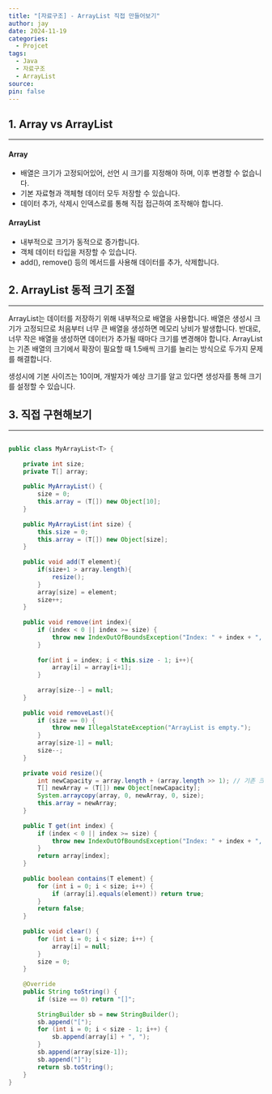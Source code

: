 ```yaml
---
title: "[자료구조] - ArrayList 직접 만들어보기"
author: jay
date: 2024-11-19
categories:
  - Projcet
tags:
  - Java
  - 자료구조
  - ArrayList
source: 
pin: false
---
```

## **1. Array vs ArrayList**
---

#### Array

- 배열은 크기가 고정되어있어, 선언 시 크기를 지정해야 하며, 이후 변경할 수 없습니다.
- 기본 자료형과 객체형 데이터 모두 저장할 수 있습니다.
- 데이터 추가, 삭제시 인덱스로를 통해 직접 접근하여 조작해야 합니다.

#### ArrayList

- 내부적으로 크기가 동적으로 증가합니다.
- 객체 데이터 타입을 저장할 수 있습니다.
- add(), remove() 등의 메서드를 사용해 데이터를 추가, 삭제합니다.


## **2. ArrayList 동적 크기 조절**
---

ArrayList는 데이터를 저장하기 위해 내부적으로 배열을 사용합니다. 배열은 생성시 크기가 고정되므로 처음부터 너무 큰 배열을 생성하면 메모리 낭비가 발생합니다. 반대로, 너무 작은 배열을 생성하면 데이터가 추가될 때마다 크기를 변경해야 합니다. 
ArrayList는 기존 배열의 크기에서 확장이 필요할 때 1.5배씩 크기를 늘리는 방식으로 두가지 문제를 해결합니다.

생성시에 기본 사이즈는 10이며, 개발자가 예상 크기를 알고 있다면 생성자를 통해 크기를 설정할 수 있습니다.


## **3. 직접 구현해보기**
---

```java
  
public class MyArrayList<T> {  
  
    private int size;  
    private T[] array;  
  
    public MyArrayList() {  
        size = 0;  
        this.array = (T[]) new Object[10];  
    }  
  
    public MyArrayList(int size) {  
        this.size = 0;  
        this.array = (T[]) new Object[size];  
    }  
  
    public void add(T element){  
        if(size+1 > array.length){  
            resize();  
        }  
        array[size] = element;  
        size++;  
    }  
  
    public void remove(int index){  
        if (index < 0 || index >= size) {  
            throw new IndexOutOfBoundsException("Index: " + index + ", Size: " + size);  
        }  
  
        for(int i = index; i < this.size - 1; i++){  
            array[i] = array[i+1];  
        }  
  
        array[size--] = null;  
    }  
  
    public void removeLast(){  
        if (size == 0) {  
            throw new IllegalStateException("ArrayList is empty.");  
        }  
        array[size-1] = null;  
        size--;  
    }  
  
    private void resize(){  
        int newCapacity = array.length + (array.length >> 1); // 기존 크기의 1.5배  
        T[] newArray = (T[]) new Object[newCapacity];  
        System.arraycopy(array, 0, newArray, 0, size);  
        this.array = newArray;  
    }  
  
    public T get(int index) {  
        if (index < 0 || index >= size) {  
            throw new IndexOutOfBoundsException("Index: " + index + ", Size: " + size);  
        }  
        return array[index];  
    }  
  
    public boolean contains(T element) {  
        for (int i = 0; i < size; i++) {  
            if (array[i].equals(element)) return true;  
        }  
        return false;  
    }  
  
    public void clear() {  
        for (int i = 0; i < size; i++) {  
            array[i] = null;  
        }  
        size = 0;  
    }  
  
    @Override  
    public String toString() {  
        if (size == 0) return "[]";  
  
        StringBuilder sb = new StringBuilder();  
        sb.append("[");  
        for (int i = 0; i < size - 1; i++) {  
            sb.append(array[i] + ", ");  
        }  
        sb.append(array[size-1]);  
        sb.append("]");  
        return sb.toString();  
    }  
}
```
